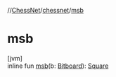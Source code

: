 //[ChessNet](../../index.md)/[chessnet](index.md)/[msb](msb.md)

# msb

[jvm]\
inline fun [msb](msb.md)(b: [Bitboard](index.md#610777926%2FClasslikes%2F-1216412040)): [Square](-square/index.md)
